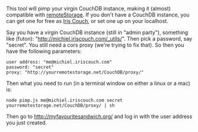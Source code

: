 This tool will pimp your virgin CouchDB instance, making it (almost) compatible with [remoteStorage](http://www.w3.org/community/unhosted/wiki/RemoteStorage). If you don't have a CouchDB instance, you can get one for free as [Iris Couch](http://iriscouch.com), or set one up on your localhost.

Say you have a virgin CouchDB instance (still in "admin party"), something like (futon): "http://michiel.iriscouch.com/_utils/". Then pick a password, say "secret". You still need a cors proxy (we're trying to fix that). So then you have the following parameters:

    user address: "me@michiel.iriscouch.com"
    password: "secret"
    proxy: "http://yourremotestorage.net/CouchDB/proxy/"

Then what you need to run (in a terminal window on either a linux or a mac) is:

    node pimp.js me@michiel.iriscouch.com secret yourremotestorage.net/CouchDB/proxy/ | sh

Then go to http://myfavouritesandwich.org/ and log in with the user address you just created.
